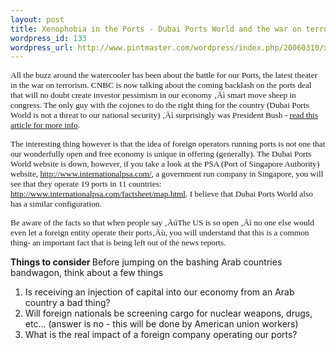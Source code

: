 ```yaml
--- 
layout: post
title: Xenophobia in the Ports - Dubai Ports World and the war on terrorism
wordpress_id: 133
wordpress_url: http://www.pintmaster.com/wordpress/index.php/20060310/xenophobia-in-the-ports-dubai-ports-world-and-the-war-on-terrorism/
---
```

<p class="MsoNormal"><font size="2" face="Trebuchet MS"><span style="font-size: 10pt; font-family: 'Trebuchet MS'">All the buzz around the watercooler has been about the battle for our  Ports, the latest theater in the war on terrorism. CNBC is now talking about the  coming backlash on the ports deal that will no doubt create investor pessimism  in our economy ‚Äì smart move sheep in congress. The only guy with the cojones to  do the right thing for the country (Dubai Ports World is not a threat to our national security) ‚Äì surprisingly was President Bush - <a href="http://www.newsvine.com/_news/2006/03/10/128051-bush-port-deal-collapse-sends-bad-message">read this article for more info</a>.  </span></font></p>
<p class="MsoNormal"><font size="2" face="Trebuchet MS"><span style="font-size: 10pt; font-family: 'Trebuchet MS'">The interesting thing  however is that the idea of foreign operators running ports is not one that our  wonderfully open and free economy is unique in offering (generally). The Dubai  Ports World website is down, however, if you take a look at the PSA  (Port of Singapore Authority) website, <a title="http://www.internationalpsa.com/" href="http://www.internationalpsa.com/">http://www.internationalpsa.com/</a>, a  government run company in Singapore, you will see that they  operate 19 ports in 11 countries: <a title="http://www.internationalpsa.com/factsheet/map.html" href="http://www.internationalpsa.com/factsheet/map.html">http://www.internationalpsa.com/factsheet/map.html</a>.  I believe that Dubai Ports World also has a similar  configuration.</span></font></p>
<p class="MsoNormal"><font size="2" face="Trebuchet MS"><span style="font-size: 10pt; font-family: 'Trebuchet MS'">Be  aware of the facts so that when people say ‚ÄúThe US is so open ‚Äì no one else  would even let a foreign entity operate their ports‚Äù, you will understand that  this is a common thing- an important fact that is being left out of the news  reports.</span></font></p>

<p class="MsoNormal"><strong>Things to consider
</strong>Before jumping on the bashing Arab countries bandwagon, think about a few things
<ol>
	<li>Is receiving an injection of capital into our economy from an Arab country a bad thing?</li>
	<li>Will foreign nationals be screening cargo for nuclear weapons, drugs, etc... (answer is no - this will be done by American union workers)</li>
	<li>What is the real impact of a foreign company operating our ports?</li>
</ol></p>
